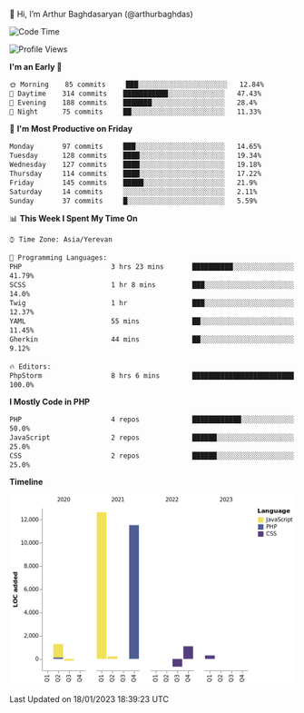 👋 Hi, I’m Arthur Baghdasaryan (@arthurbaghdas)


<!--START_SECTION:waka-->
![Code Time](http://img.shields.io/badge/Code%20Time-428%20hrs%2048%20mins-blue)

![Profile Views](http://img.shields.io/badge/Profile%20Views-0-blue)

**I'm an Early 🐤** 

```text
🌞 Morning    85 commits     ███░░░░░░░░░░░░░░░░░░░░░░   12.84% 
🌆 Daytime    314 commits    ███████████░░░░░░░░░░░░░░   47.43% 
🌃 Evening    188 commits    ███████░░░░░░░░░░░░░░░░░░   28.4% 
🌙 Night      75 commits     ██░░░░░░░░░░░░░░░░░░░░░░░   11.33%

```
📅 **I'm Most Productive on Friday** 

```text
Monday       97 commits     ███░░░░░░░░░░░░░░░░░░░░░░   14.65% 
Tuesday      128 commits    ████░░░░░░░░░░░░░░░░░░░░░   19.34% 
Wednesday    127 commits    ████░░░░░░░░░░░░░░░░░░░░░   19.18% 
Thursday     114 commits    ████░░░░░░░░░░░░░░░░░░░░░   17.22% 
Friday       145 commits    █████░░░░░░░░░░░░░░░░░░░░   21.9% 
Saturday     14 commits     ░░░░░░░░░░░░░░░░░░░░░░░░░   2.11% 
Sunday       37 commits     █░░░░░░░░░░░░░░░░░░░░░░░░   5.59%

```


📊 **This Week I Spent My Time On** 

```text
⌚︎ Time Zone: Asia/Yerevan

💬 Programming Languages: 
PHP                      3 hrs 23 mins       ██████████░░░░░░░░░░░░░░░   41.79% 
SCSS                     1 hr 8 mins         ███░░░░░░░░░░░░░░░░░░░░░░   14.0% 
Twig                     1 hr                ███░░░░░░░░░░░░░░░░░░░░░░   12.37% 
YAML                     55 mins             ██░░░░░░░░░░░░░░░░░░░░░░░   11.45% 
Gherkin                  44 mins             ██░░░░░░░░░░░░░░░░░░░░░░░   9.12%

🔥 Editors: 
PhpStorm                 8 hrs 6 mins        █████████████████████████   100.0%

```

**I Mostly Code in PHP** 

```text
PHP                      4 repos             ████████████░░░░░░░░░░░░░   50.0% 
JavaScript               2 repos             ██████░░░░░░░░░░░░░░░░░░░   25.0% 
CSS                      2 repos             ██████░░░░░░░░░░░░░░░░░░░   25.0%

```


**Timeline**

![Chart not found](https://raw.githubusercontent.com/arthurbaghdas/arthurbaghdas/main/charts/bar_graph.png) 


 Last Updated on 18/01/2023 18:39:23 UTC
<!--END_SECTION:waka-->
